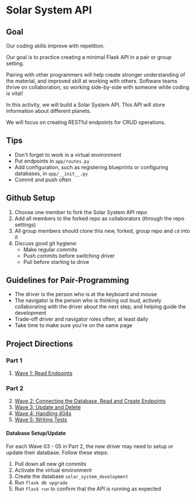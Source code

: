 # Solar System API

## Goal

Our coding skills improve with repetition.

Our goal is to practice creating a minimal Flask API in a pair or group setting.

Pairing with other programmers will help create stronger understanding of the material, and improved skill at working with others. Software teams thrive on collaboration, so working side-by-side with someone while coding is vital!

In this activity, we will build a Solar System API. This API will store information about different planets.

We will focus on creating RESTful endpoints for CRUD operations.

## Tips

- Don't forget to work in a virtual environment
- Put endpoints in `app/routes.py`
- Add configuration, such as registering blueprints or configuring databases, in `app/__init__.py`
- Commit and push often

## Github Setup

1. Choose one member to fork the Solar System API repo 
1. Add all members to the forked repo as collaborators (through the repo settings)
1. All group members should clone this new, forked, group repo and `cd` into it
1. Discuss good git hygiene: 
    * Make regular commits
    * Push commits before switching driver
    * Pull before starting to drive

## Guidelines for Pair-Programming

- The driver is the person who is at the keyboard and mouse
- The navigator is the person who is thinking out loud, actively collaborating with the driver about the next step, and helping guide the development
- Trade-off driver and navigator roles often, at least daily
- Take time to make sure you're on the same page

## Project Directions

### Part 1
1. [Wave 1: Read Endpoints](./project-directions/wave_01.md)


### Part 2
2. [Wave 2: Connecting the Database, Read and Create Endpoints](./project-directions/wave_02.md)
3. [Wave 3: Update and Delete](./project-directions/wave_03.md)
4. [Wave 4: Handling 404s](./project-directions/wave_04.md)
5. [Wave 5: Writing Tests](./project-directions/wave_05.md)

#### Database Setup/Update
For each Wave 03 - 05 in Part 2, the new driver may need to setup or update their database. Follow these steps:

1. Pull down all new git commits
1. Activate the virtual environment
1. Create the database `solar_system_development`
1. Run `flask db upgrade`
1. Run `flask run` to confirm that the API is running as expected
